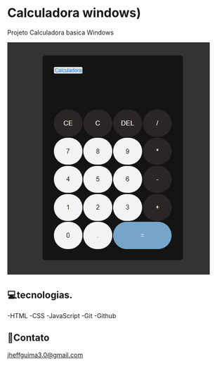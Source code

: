 # Calculadora windows)

Projeto Calculadora basica Windows

![preview](.github/preview.png)

## 💻tecnologias.

-HTML
-CSS
-JavaScript
-Git
-Github

## 📧Contato
jheffguima3.0@gmail.com
